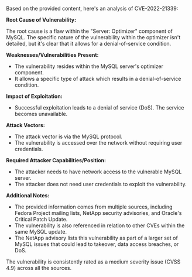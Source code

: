 Based on the provided content, here's an analysis of CVE-2022-21339:

**Root Cause of Vulnerability:**

The root cause is a flaw within the "Server: Optimizer" component of MySQL. The specific nature of the vulnerability within the optimizer isn't detailed, but it's clear that it allows for a denial-of-service condition.

**Weaknesses/Vulnerabilities Present:**

*   The vulnerability resides within the MySQL server's optimizer component.
*   It allows a specific type of attack which results in a denial-of-service condition.

**Impact of Exploitation:**

*   Successful exploitation leads to a denial of service (DoS). The service becomes unavailable.

**Attack Vectors:**

*   The attack vector is via the MySQL protocol.
*   The vulnerability is accessed over the network without requiring user credentials.

**Required Attacker Capabilities/Position:**

*   The attacker needs to have network access to the vulnerable MySQL server.
*   The attacker does not need user credentials to exploit the vulnerability.

**Additional Notes:**

*   The provided information comes from multiple sources, including Fedora Project mailing lists, NetApp security advisories, and Oracle's Critical Patch Update.
*   The vulnerability is also referenced in relation to other CVEs within the same MySQL update.
*   The NetApp advisory lists this vulnerability as part of a larger set of MySQL issues that could lead to takeover, data access breaches, or DoS.

The vulnerability is consistently rated as a medium severity issue (CVSS 4.9) across all the sources.